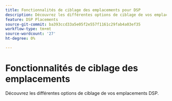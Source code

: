 ```yaml
---
title: Fonctionnalités de ciblage des emplacements pour DSP
description: Découvrez les différentes options de ciblage de vos emplacements.
feature: DSP Placements
source-git-commit: ba393ccd33a5e05f2e557f1161c29fab4a03ef35
workflow-type: tm+mt
source-wordcount: '27'
ht-degree: 0%

---
```


# Fonctionnalités de ciblage des emplacements

Découvrez les différentes options de ciblage de vos emplacements DSP.

<!--
>[!VIDEO]()
-->
